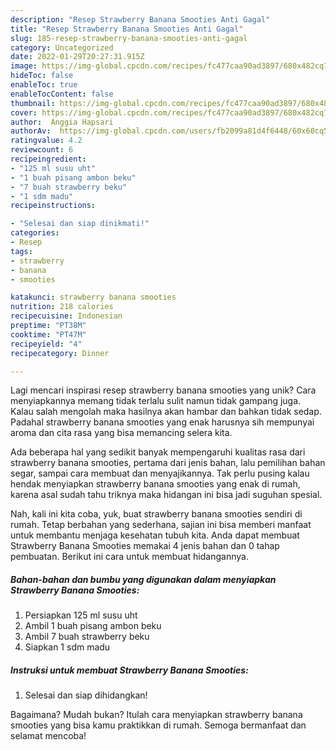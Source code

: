 ```yaml
---
description: "Resep Strawberry Banana Smooties Anti Gagal"
title: "Resep Strawberry Banana Smooties Anti Gagal"
slug: 185-resep-strawberry-banana-smooties-anti-gagal
category: Uncategorized
date: 2022-01-29T20:27:31.915Z
image: https://img-global.cpcdn.com/recipes/fc477caa90ad3897/680x482cq70/strawberry-banana-smooties-foto-resep-utama.jpg
hideToc: false
enableToc: true
enableTocContent: false
thumbnail: https://img-global.cpcdn.com/recipes/fc477caa90ad3897/680x482cq70/strawberry-banana-smooties-foto-resep-utama.jpg
cover: https://img-global.cpcdn.com/recipes/fc477caa90ad3897/680x482cq70/strawberry-banana-smooties-foto-resep-utama.jpg
author:  Anggia Hapsari
authorAv:  https://img-global.cpcdn.com/users/fb2099a81d4f6448/60x60cq50/avatar.jpg
ratingvalue: 4.2
reviewcount: 6
recipeingredient:
- "125 ml susu uht"
- "1 buah pisang ambon beku"
- "7 buah strawberry beku"
- "1 sdm madu"
recipeinstructions:

- "Selesai dan siap dinikmati!"
categories:
- Resep
tags:
- strawberry
- banana
- smooties

katakunci: strawberry banana smooties 
nutrition: 218 calories
recipecuisine: Indonesian
preptime: "PT38M"
cooktime: "PT47M"
recipeyield: "4"
recipecategory: Dinner

---
```



Lagi mencari inspirasi resep strawberry banana smooties yang unik? Cara menyiapkannya memang tidak terlalu sulit namun tidak gampang juga. Kalau salah mengolah maka hasilnya akan hambar dan bahkan tidak sedap. Padahal strawberry banana smooties yang enak harusnya sih mempunyai aroma dan cita rasa yang bisa memancing selera kita.


Ada beberapa hal yang sedikit banyak mempengaruhi kualitas rasa dari strawberry banana smooties, pertama dari jenis bahan, lalu pemilihan bahan segar, sampai cara membuat dan menyajikannya. Tak perlu pusing kalau hendak menyiapkan strawberry banana smooties yang enak di rumah, karena asal sudah tahu triknya maka hidangan ini bisa jadi suguhan spesial.




Nah, kali ini kita coba, yuk, buat strawberry banana smooties sendiri di rumah. Tetap berbahan yang sederhana, sajian ini bisa memberi manfaat untuk membantu menjaga kesehatan tubuh kita. Anda dapat membuat Strawberry Banana Smooties memakai 4 jenis bahan dan 0 tahap pembuatan. Berikut ini cara untuk membuat hidangannya.

<!--inarticleads1-->

##### Bahan-bahan dan bumbu yang digunakan dalam menyiapkan Strawberry Banana Smooties:

1. Persiapkan 125 ml susu uht
1. Ambil 1 buah pisang ambon beku
1. Ambil 7 buah strawberry beku
1. Siapkan 1 sdm madu




<!--inarticleads2-->

##### Instruksi untuk membuat Strawberry Banana Smooties:


1. Selesai dan siap dihidangkan!



Bagaimana? Mudah bukan? Itulah cara menyiapkan strawberry banana smooties yang bisa kamu praktikkan di rumah. Semoga bermanfaat dan selamat mencoba!
